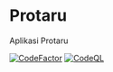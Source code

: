 # Protaru

Aplikasi Protaru

[![CodeFactor](https://www.codefactor.io/repository/github/martinussuherman/Protaru/badge)](https://www.codefactor.io/repository/github/martinussuherman/Protaru) [![CodeQL](https://github.com/martinussuherman/Protaru/actions/workflows/codeql-analysis.yml/badge.svg)](https://github.com/martinussuherman/Protaru/actions/workflows/codeql-analysis.yml)